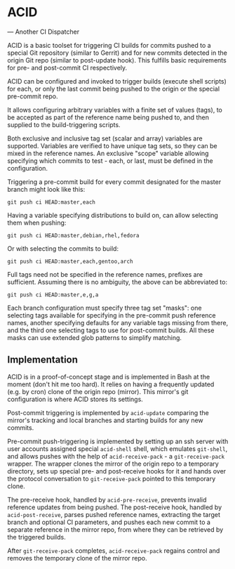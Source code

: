 ACID
====
— Another CI Dispatcher

ACID is a basic toolset for triggering CI builds for commits pushed to a
special Git repository (similar to Gerrit) and for new commits detected in the
origin Git repo (similar to post-update hook). This fulfills basic
requirements for pre- and post-commit CI respectively.

ACID can be configured and invoked to trigger builds (execute shell scripts)
for each, or only the last commit being pushed to the origin or the special
pre-commit repo.

It allows configuring arbitrary variables with a finite set of values (tags),
to be accepted as part of the reference name being pushed to, and then
supplied to the build-triggering scripts.

Both exclusive and inclusive tag set (scalar and array) variables are
supported. Variables are verified to have unique tag sets, so they can be
mixed in the reference names. An exclusive "scope" variable allowing
specifying which commits to test - each, or last, must be defined in the
configuration.

Triggering a pre-commit build for every commit designated for the master
branch might look like this:

    git push ci HEAD:master,each

Having a variable specifying distributions to build on, can allow selecting
them when pushing:

    git push ci HEAD:master,debian,rhel,fedora

Or with selecting the commits to build:

    git push ci HEAD:master,each,gentoo,arch

Full tags need not be specified in the reference names, prefixes are
sufficient. Assuming there is no ambiguity, the above can be abbreviated to:

    git push ci HEAD:master,e,g,a

Each branch configuration must specify three tag set "masks": one selecting
tags available for specifying in the pre-commit push reference names, another
specifying defaults for any variable tags missing from there, and the third
one selecting tags to use for post-commit builds. All these masks can use
extended glob patterns to simplify matching.

Implementation
--------------

ACID is in a proof-of-concept stage and is implemented in Bash at the moment
(don't hit me too hard). It relies on having a frequently updated (e.g. by
cron) clone of the origin repo (mirror). This mirror's git configuration is
where ACID stores its settings.

Post-commit triggering is implemented by `acid-update` comparing the mirror's
tracking and local branches and starting builds for any new commits.

Pre-commit push-triggering is implemented by setting up an ssh server with
user accounts assigned special `acid-shell` shell, which emulates `git-shell`,
and allows pushes with the help of `acid-receive-pack` - a `git-receive-pack`
wrapper. The wrapper clones the mirror of the origin repo to a temporary
directory, sets up special pre- and post-receive hooks for it and hands over
the protocol conversation to `git-receive-pack` pointed to this temporary
clone.

The pre-receive hook, handled by `acid-pre-receive`, prevents invalid
reference updates from being pushed. The post-receive hook, handled by
`acid-post-receive`, parses pushed reference names, extracting the target
branch and optional CI parameters, and pushes each new commit to a separate
reference in the mirror repo, from where they can be retrieved by the
triggered builds.

After `git-receive-pack` completes, `acid-receive-pack` regains control and
removes the temporary clone of the mirror repo.
